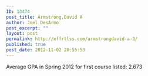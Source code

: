 ```yaml
---
ID: 13474
post_title: Armstrong,David A
author: Joel DesArmo
post_excerpt: ""
layout: post
permalink: http://effrtlss.com/armstrongdavid-a-3/
published: true
post_date: 2012-11-02 20:55:53
---
```

<p>Average GPA in Spring 2012 for first course listed: 2.673</p>